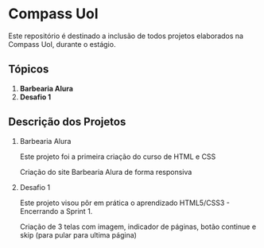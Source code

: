 <h1>Compass Uol</h1>


Este repositório é destinado a inclusão de todos projetos elaborados na Compass Uol, durante o estágio.

<h2>Tópicos</h2>
  
  <ol>
      <li><strong>Barbearia Alura</strong></li>
      <li><strong>Desafio 1</strong></li>
 </ol>     
      
<h2>Descrição dos Projetos</h2>
  
  1. Barbearia Alura 
 
      Este projeto foi a primeira criação do curso de HTML e CSS
     
      Criação do site Barbearia Alura de forma responsiva
  2. Desafio 1 
   
       Este projeto visou pôr em prática o aprendizado HTML5/CSS3 -  Encerrando a Sprint 1.

       Criação de 3 telas com imagem, indicador de páginas, botão continue e skip (para pular para ultima página)
   
  



